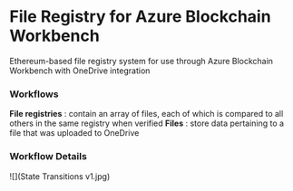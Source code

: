 # File Registry for Azure Blockchain Workbench
Ethereum-based file registry system for use through Azure Blockchain Workbench with OneDrive integration

### Workflows
**File registries** : contain an array of files, each of which is compared to all others in the same registry when verified
**Files** : store data pertaining to a file that was uploaded to OneDrive

### Workflow Details
![](State Transitions v1.jpg)
